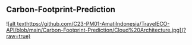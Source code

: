   ## Carbon-Footprint-Prediction
![[alt text](https://github.com/C23-PM01-AmatiIndonesia/TravelECO-API/blob/main/Carbon-Footprint-Prediction/Cloud%20Architecture.jpg)https://github.com/C23-PM01-AmatiIndonesia/TravelECO-API/blob/main/Carbon-Footprint-Prediction/Cloud%20Architecture.jpg](?raw=true)
